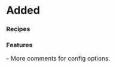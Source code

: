 # Added

### Recipes
<font size="3"><p></p></font>

### Features
<font size="3"><p>- More comments for config options.</p></font>

